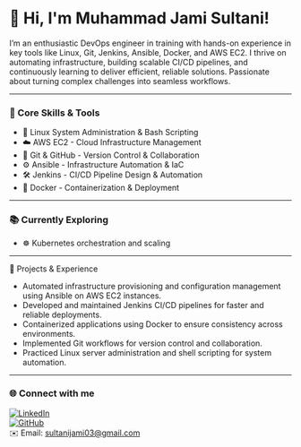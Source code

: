 # 👋 Hi, I'm Muhammad Jami Sultani!

I’m an enthusiastic DevOps engineer in training with hands-on experience in key tools like Linux, Git, Jenkins, Ansible, Docker, and AWS EC2. I thrive on automating infrastructure, building scalable CI/CD pipelines, and continuously learning to deliver efficient, reliable solutions. Passionate about turning complex challenges into seamless workflows.

---

### 🔧 Core Skills & Tools

- 🐧 Linux System Administration & Bash Scripting  
- ☁️ AWS EC2 - Cloud Infrastructure Management  
- 🔧 Git & GitHub - Version Control & Collaboration  
- ⚙️ Ansible - Infrastructure Automation & IaC  
- 🛠️ Jenkins - CI/CD Pipeline Design & Automation  
- 🐳 Docker - Containerization & Deployment  

---

### 📚 Currently Exploring

- ☸️ Kubernetes orchestration and scaling

---

🚀 Projects & Experience

- Automated infrastructure provisioning and configuration management using Ansible on AWS EC2 instances.
- Developed and maintained Jenkins CI/CD pipelines for faster and reliable deployments.  
- Containerized applications using Docker to ensure consistency across environments.  
- Implemented Git workflows for version control and collaboration.  
- Practiced Linux server administration and shell scripting for system automation.  

---

### 🌐 Connect with me

[![LinkedIn](https://img.shields.io/badge/LinkedIn-blue?style=flat&logo=linkedin)](https://www.linkedin.com/in/muhammad-jami-sultani-251ab731a/)  
[![GitHub](https://img.shields.io/badge/GitHub-black?style=flat&logo=github)](https://github.com/jamisultani)  
✉️ Email: sultanijami03@gmail.com

